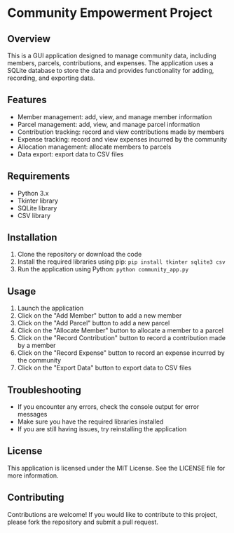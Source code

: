 # Community Empowerment Project

## Overview

This is a GUI application designed to manage community data, including members, parcels, contributions, and expenses. The application uses a SQLite database to store the data and provides functionality for adding, recording, and exporting data.

## Features

* Member management: add, view, and manage member information
* Parcel management: add, view, and manage parcel information
* Contribution tracking: record and view contributions made by members
* Expense tracking: record and view expenses incurred by the community
* Allocation management: allocate members to parcels
* Data export: export data to CSV files

## Requirements

* Python 3.x
* Tkinter library
* SQLite library
* CSV library

## Installation

1. Clone the repository or download the code
2. Install the required libraries using pip: `pip install tkinter sqlite3 csv`
3. Run the application using Python: `python community_app.py`

## Usage

1. Launch the application
2. Click on the "Add Member" button to add a new member
3. Click on the "Add Parcel" button to add a new parcel
4. Click on the "Allocate Member" button to allocate a member to a parcel
5. Click on the "Record Contribution" button to record a contribution made by a member
6. Click on the "Record Expense" button to record an expense incurred by the community
7. Click on the "Export Data" button to export data to CSV files

## Troubleshooting

* If you encounter any errors, check the console output for error messages
* Make sure you have the required libraries installed
* If you are still having issues, try reinstalling the application

## License

This application is licensed under the MIT License. See the LICENSE file for more information.

## Contributing

Contributions are welcome! If you would like to contribute to this project, please fork the repository and submit a pull request.
